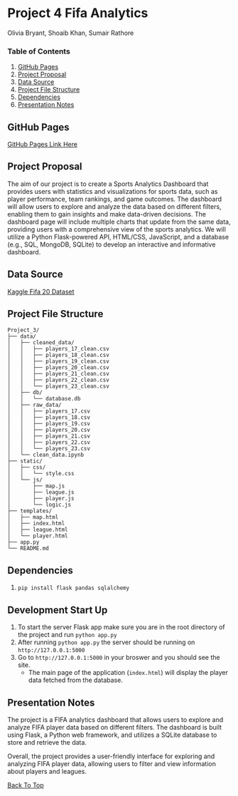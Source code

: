 # Project 4 Fifa Analytics
Olivia Bryant, Shoaib Khan, Sumair Rathore

### Table of Contents
1. [GitHub Pages](#github-pages)
2. [Project Proposal](#project-proposal)
3. [Data Source](#data-source)
4. [Project File Structure](#project-file-structure)
5. [Dependencies](#dependencies)
6. [Presentation Notes](#presentation-notes)

## GitHub Pages
[GitHub Pages Link Here](https://sumairrathore.github.io/Project_3/)

## Project Proposal
The aim of our project is to create a Sports Analytics Dashboard that provides users with statistics and visualizations for sports data, such as player performance, team rankings, and game outcomes.
The dashboard will allow users to explore and analyze the data based on different filters, enabling them to gain insights and make data-driven decisions.
The dashboard page will include multiple charts that update from the same data, providing users with a comprehensive view of the sports analytics.
We will utilize a Python Flask-powered API, HTML/CSS, JavaScript, and a database (e.g., SQL, MongoDB, SQLite) to develop an interactive and informative dashboard.

## Data Source
[Kaggle Fifa 20 Dataset](https://www.kaggle.com/datasets/stefanoleone992/fifa-20-complete-player-dataset?select=players_20.csv)

## Project File Structure
```
Project_3/
├── data/
│   ├── cleaned_data/
│   │   ├── players_17_clean.csv
│   │   ├── players_18_clean.csv
│   │   ├── players_19_clean.csv
│   │   ├── players_20_clean.csv
│   │   ├── players_21_clean.csv
│   │   ├── players_22_clean.csv
│   │   └── players_23_clean.csv
│   ├── db/
│   │   └── database.db
│   ├── raw_data/
│   │   ├── players_17.csv
│   │   ├── players_18.csv
│   │   ├── players_19.csv
│   │   ├── players_20.csv
│   │   ├── players_21.csv
│   │   ├── players_22.csv
│   │   └── players_23.csv
│   └── clean_data.ipynb
├── static/
│   ├── css/
│   │   └── style.css
│   └── js/
│       ├── map.js
│       ├── league.js
│       ├── player.js
│       └── logic.js
├── templates/
│   ├── map.html
│   ├── index.html
│   ├── league.html
│   └── player.html
├── app.py
└── README.md
```

## Dependencies
1. `pip install flask pandas sqlalchemy`

## Development Start Up
1. To start the server Flask app make sure you are in the root directory of the project and run `python app.py`
2. After running `python app.py` the server should be running on `http://127.0.0.1:5000`
3. Go to `http://127.0.0.1:5000` in your broswer and you should see the site.
    - The main page of the application (`index.html`) will display the player data fetched from the database.

## Presentation Notes
The project is a FIFA analytics dashboard that allows users to explore and analyze FIFA player data based on different filters. The dashboard is built using Flask, a Python web framework, and utilizes a SQLite database to store and retrieve the data.

Overall, the project provides a user-friendly interface for exploring and analyzing FIFA player data, allowing users to filter and view information about players and leagues.

[Back To Top](#project-4-fifa-analytics)